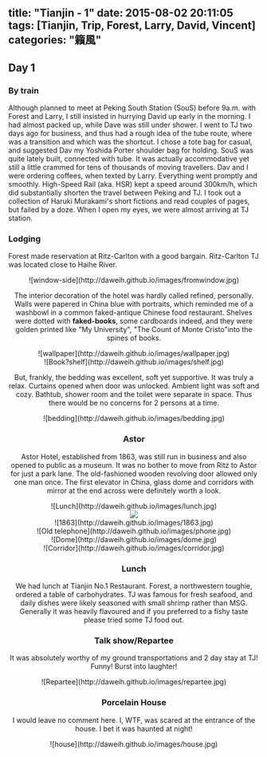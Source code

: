 title: "Tianjin - 1"
date: 2015-08-02 20:11:05
tags: [Tianjin, Trip, Forest, Larry, David, Vincent]
categories: "籟風"
---

## Day 1
### By train

 Although planned to meet at Peking South Station (SouS) before 9a.m. with Forest and Larry, I still insisted in hurrying David up early in the morning. I had almost packed up, while Dave was still under shower. I went to TJ two days ago for business, and thus had a rough idea of the tube route, where was a transition and which was the shortcut. I chose a tote bag for casual, and suggested Dav my Yoshida Porter shoulder bag for holding.
 SouS was quite lately built, connected with tube. It was actually accommodative yet still a little crammed for tens of thousands of moving travellers. Dav and I were ordering coffees, when texted by Larry. Everything went promptly and smoothly.
 High-Speed Rail (aka. HSR) kept a speed around 300km/h, which did substantially shorten the travel between Peking and TJ. I took out a collection of Haruki Murakami's short fictions and read couples of pages, but failed by a doze. When I open my eyes, we were almost arriving at TJ station.
 
### Lodging

 Forest made reservation at Ritz-Carlton with a good bargain. Ritz-Carlton TJ was located close to Haihe River. 
 
<center>![window-side](http://daweih.github.io/images/fromwindow.jpg)
 
 The interior decoration of the hotel was hardly called refined, personally. Walls were papered in China blue with portraits, which reminded me of a washbowl in a common faked-antique Chinese food restaurant. Shelves were dotted with **faked-books**, some cardboards indeed, and they were golden printed like "My University", "The Count of Monte Cristo"into the spines of books.
 
<center>![wallpaper](http://daweih.github.io/images/wallpaper.jpg) 
<center>![Book?shelf](http://daweih.github.io/images/shelf.jpg)
 
 But, frankly, the bedding was excellent, soft yet supportive. It was truly a relax. Curtains opened when door was unlocked. Ambient light was soft and cozy. Bathtub, shower room and the toilet were separate in space. Thus there would be no concerns for 2 persons at a time.
 
<center>![bedding](http://daweih.github.io/images/bedding.jpg)
 
### Astor


 Astor Hotel, established from 1863, was still run in business and also opened to public as a museum. It was no bother to move from Ritz to Astor for just a park lane. The old-fashioned wooden revolving door allowed only one man once. The first elevator in China, glass dome and corridors with mirror at the end across were definitely worth a look.

<center>![Lunch](http://daweih.github.io/images/lunch.jpg)

<div align=center>
<img src="http://daweih.github.io/images/lunch.jpg">
</div>


<center>![1863](http://daweih.github.io/images/1863.jpg) 

<center>![Old telephone](http://daweih.github.io/images/phone.jpg)

<center>![Dome](http://daweih.github.io/images/dome.jpg)

<center>![Corridor](http://daweih.github.io/images/corridor.jpg)
 
### Lunch

 We had lunch at Tianjin No.1 Restaurant. Forest, a northwestern toughie, ordered a table of carbohydrates. TJ was famous for fresh seafood, and daily dishes were likely seasoned with small shrimp rather than MSG. Generally it was heavily flavoured and if you preferred to a fishy taste please tried some TJ food out.
 
 
### Talk show/Repartee 

 It was absolutely worthy of my ground transportations and 2 day stay at TJ! Funny! Burst into laughter! 

<center>![Repartee](http://daweih.github.io/images/repartee.jpg)
 
### Porcelain House

 I would leave no comment here. I, WTF, was scared at the entrance of the house. I bet it was haunted at night! 

<center>![house](http://daweih.github.io/images/house.jpg)
 
 